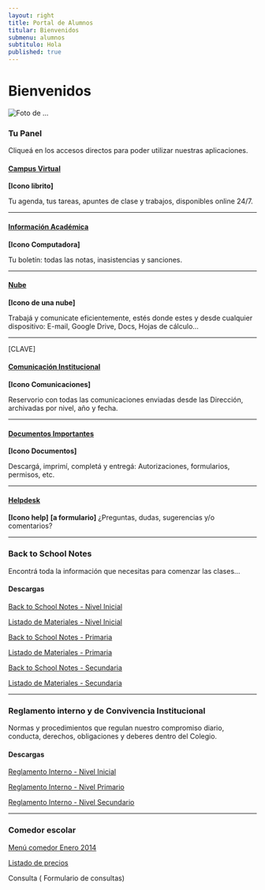 ```yaml
---
layout: right
title: Portal de Alumnos
titular: Bienvenidos
submenu: alumnos
subtitulo: Hola
published: true
---
```


# Bienvenidos
 
![Foto de ...](http://placeimg.com/720/300/people)



### Tu Panel

Cliqueá en los accesos directos para poder utilizar nuestras aplicaciones. 


#### [Campus Virtual]()
**[Icono librito]**

Tu agenda, tus tareas, apuntes de clase y trabajos, disponibles online 24/7.

---

#### [Información Académica]()
**[Icono Computadora]**

Tu boletín: todas las notas, inasistencias y sanciones. 

---

#### [Nube]()
**[Icono de una nube]**

Trabajá y comunicate eficientemente, estés donde estes y desde cualquier dispositivo: E-mail, Google Drive, Docs, Hojas de cálculo...

---
[CLAVE]
#### [Comunicación Institucional]()
**[Icono Comunicaciones]**

Reservorio con todas las comunicaciones enviadas desde las Dirección, archivadas por nivel, año y fecha.  

---

#### [Documentos Importantes]()
**[Icono Documentos]**

Descargá, imprimí, completá y entregá: Autorizaciones, formularios, permisos, etc.  

---


#### [Helpdesk]()
**[Icono help]**
**[a formulario]**
¿Preguntas, dudas, sugerencias y/o comentarios? 

---


### Back to School Notes

Encontrá toda la información que necesitas para comenzar las clases... 

#### Descargas

[Back to School Notes - Nivel Inicial]() 

[Listado de Materiales - Nivel Inicial]() 

[Back to School Notes - Primaria]()

[Listado de Materiales - Primaria]() 

[Back to School Notes - Secundaria]()

[Listado de Materiales - Secundaria]() 

---

### Reglamento interno y de Convivencia Institucional

Normas y procedimientos que regulan nuestro compromiso diario, conducta, derechos, obligaciones y deberes dentro del Colegio.

#### Descargas

[Reglamento Interno - Nivel Inicial]() 

[Reglamento Interno - Nivel Primario]() 

[Reglamento Interno - Nivel Secundario]()


---


### Comedor escolar

[Menú comedor Enero 2014]()

[Listado de precios]()

Consulta ( Formulario de consultas)